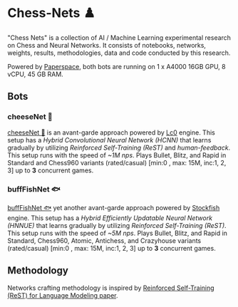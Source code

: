 # Chess-Nets ♟️
"Chess Nets" is a collection of AI / Machine Learning experimental research on Chess and Neural Networks. It consists of notebooks, networks, weights, results, methodologies, data and code conducted by this research.

Powered by [Paperspace](https://www.paperspace.com/), both bots are running on 1 x A4000 16GB GPU, 8 vCPU, 45 GB RAM.

## Bots

### cheeseNet 🧀
[cheeseNet 🧀](https://www.lichess.org/@/cheeseNet) is  an avant-garde approach powered by [Lc0](https://lczero.org/) engine. This setup has a *Hybrid Convolutional Neural Network (HCNN)* that learns gradually by utilizing *Reinforced Self-Training (ReST)* and *human-feedback*. This setup runs with the speed of *~1M nps*. Plays Bullet, Blitz, and Rapid in Standard and Chess960 variants (rated/casual) [min:0 , max: 15M, inc:1, 2, 3] up to **3** concurrent games.

### buffFishNet 🐟
[buffFishNet 🐟](https://www.lichess.org/@/buffFishNet) yet another avant-garde approach powered by [Stockfish](https://stockfishchess.org/) engine. This setup has a *Hybrid Efficiently Updatable Neural Network (HNNUE)* that learns gradually by utilizing *Reinforced Self-Training (ReST)*. This setup runs with the speed of *~5M nps*. Plays Bullet, Blitz, and Rapid in Standard, Chess960, Atomic, Antichess, and Crazyhouse variants (rated/casual) [min:0 , max: 15M, inc:1, 2, 3] up to **3** concurrent games.

## Methodology

Networks crafting methodology is inspired by [Reinforced Self-Training (ReST) for Language Modeling paper](https://arxiv.org/abs/2308.08998).
